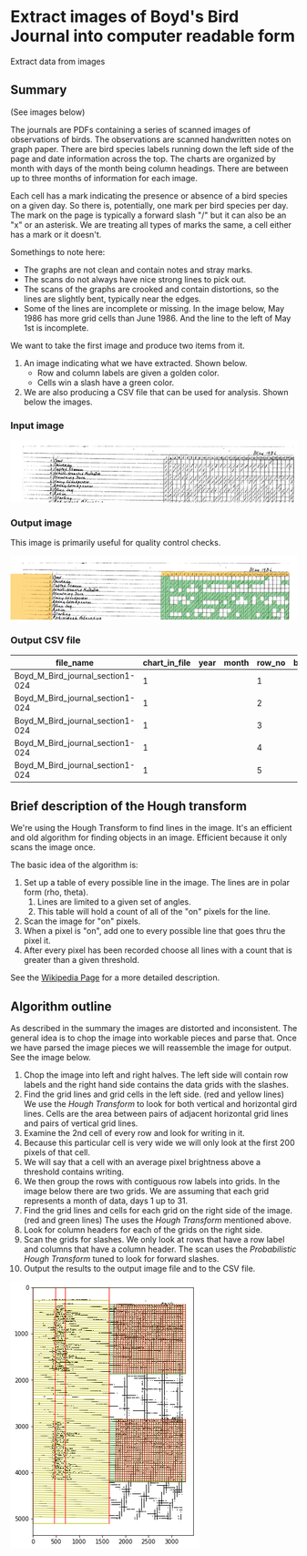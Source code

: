 # Extract images of Boyd's Bird Journal into computer readable form
Extract data from images


## Summary

(See images below)

The journals are PDFs containing a series of scanned images of observations of birds. The observations are scanned handwritten notes on graph paper. There are bird species labels running down the left side of the page and date information across the top. The charts are organized by month with days of the month being column headings. There are between up to three months of information for each image.

Each cell has a mark indicating the presence or absence of a bird species on a given day. So there is, potentially, one mark per bird species per day. The mark on the page is typically a forward slash "/" but it can also be an "x" or an asterisk. We are treating all types of marks the same, a cell either has a mark or it doesn't.

Somethings to note here:
- The graphs are not clean and contain notes and stray marks.
- The scans do not always have nice strong lines to pick out.
- The scans of the graphs are crooked and contain distortions, so the lines are slightly bent, typically near the edges.
- Some of the lines are incomplete or missing. In the image below, May 1986 has more grid cells than June 1986. And the line to the left of May 1st is incomplete.

We want to take the first image and produce two items from it.
1. An image indicating what we have extracted. Shown below.
    - Row and column labels are given a golden color.
    - Cells win a slash have a green color.
1. We are also producing a CSV file that can be used for analysis. Shown below the images.

### Input image

![Input image](assets/Boyd_M_Bird_journal_section1-024_in.png "Input image")

### Output image

This image is primarily useful for quality control checks.

![Output image](assets/Boyd_M_Bird_journal_section1-024_out.png "Output image")

### Output CSV file

file_name | chart_in_file | year | month | row_no | bird_species | 1 | 2 | 3 | 4 | 5 | 6 | ... | 30 | 31
--------- | --------------| ---- | ----- | ------ | ------------ | - | - | - | - | - | - | --- | -- | --
Boyd_M_Bird_journal_section1-024 | 1 | | | 1 | | 1 | 1 |   |   |   |   | ... |    |
Boyd_M_Bird_journal_section1-024 | 1 | | | 2 | | 1 | 1 | 1 | 1 | 1 | 1 | ... | 1  | 1
Boyd_M_Bird_journal_section1-024 | 1 | | | 3 | | 1 | 1 | 1 | 1 | 1 | 1 | ... |    |
Boyd_M_Bird_journal_section1-024 | 1 | | | 4 | | 1 | 1 |   | 1 |   | 1 | ... |    |
Boyd_M_Bird_journal_section1-024 | 1 | | | 5 | | 1 | 1 | 1 | 1 | 1 | 1 | ... | 1  | 1


## Brief description of the Hough transform

We're using the Hough Transform to find lines in the image. It's an efficient and old algorithm for finding objects in an image. Efficient because it only scans the image once.

The basic idea of the algorithm is:

1. Set up a table of every possible line in the image. The lines are in polar form (rho, theta).
    1. Lines are limited to a given set of angles.
    1. This table will hold a count of all of the "on" pixels for the line.
1. Scan the image for "on" pixels.
1. When a pixel is "on", add one to every possible line that goes thru the pixel it.
1. After every pixel has been recorded choose all lines with a count that is greater than a given threshold.

See the [Wikipedia Page](https://en.wikipedia.org/wiki/Hough_transform) for a more detailed description.

## Algorithm outline

As described in the summary the images are distorted and inconsistent. The general idea is to chop the image into workable pieces and parse that. Once we have parsed the image pieces we will reassemble the image for output. See the image below.

1. Chop the image into left and right halves. The left side will contain row labels and the right hand side contains the data grids with the slashes.
1. Find the grid lines and grid cells in the left side. (red and yellow lines) We use the *Hough Transform* to look for both vertical and horizontal gird lines. Cells are the area between pairs of adjacent horizontal grid lines and pairs of vertical grid lines.
1. Examine the 2nd cell of every row and look for writing in it.
  1. Because this particular cell is very wide we will only look at the first 200 pixels of that cell.
  1. We will say that a cell with an average pixel brightness above a threshold contains writing.
1. We then group the rows with contiguous row labels into grids. In the image below there are two grids. We are assuming that each grid represents a month of data, days 1 up to 31.
1. Find the grid lines and cells for each grid on the right side of the image. (red and green lines) The uses the *Hough Transform* mentioned above.
1. Look for column headers for each of the grids on the right side.
1. Scan the grids for slashes. We only look at rows that have a row label and columns that have a column header. The scan uses the *Probabilistic Hough Transform* tuned to look for forward slashes.
1. Output the results to the output image file and to the CSV file.

![Output image](assets/algorithm.png "How the algorithm slices the image")
